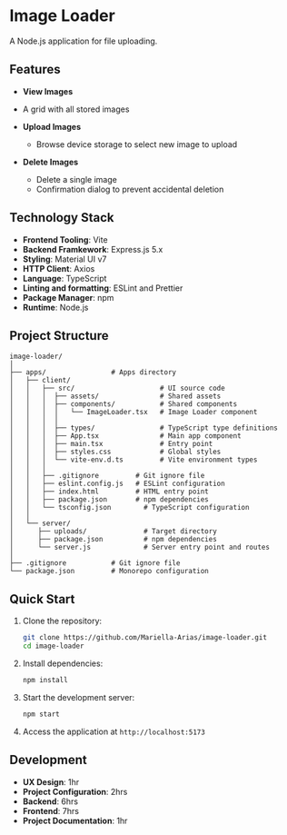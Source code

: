 # Image Loader

A Node.js application for file uploading.

## Features

- **View Images**

- A grid with all stored images

- **Upload Images**

  - Browse device storage to select new image to upload

- **Delete Images**
  - Delete a single image
  - Confirmation dialog to prevent accidental deletion

## Technology Stack

- **Frontend Tooling**: Vite
- **Backend Framkework**: Express.js 5.x
- **Styling**: Material UI v7
- **HTTP Client**: Axios
- **Language**: TypeScript
- **Linting and formatting**: ESLint and Prettier
- **Package Manager**: npm
- **Runtime**: Node.js

## Project Structure

```
image-loader/
│
├── apps/                # Apps directory
│   ├── client/
│   │   ├── src/                     # UI source code
│   │   │  ├── assets/               # Shared assets
│   │   │  ├── components/           # Shared components
│   │   │  │   └── ImageLoader.tsx   # Image Loader component
│   │   │  │
│   │   │  ├── types/                # TypeScript type definitions
│   │   │  ├── App.tsx               # Main app component
│   │   │  ├── main.tsx              # Entry point
│   │   │  ├── styles.css            # Global styles
│   │   │  └── vite-env.d.ts         # Vite environment types
│   │   │
│   │   ├── .gitignore         # Git ignore file
│   │   ├── eslint.config.js   # ESLint configuration
│   │   ├── index.html         # HTML entry point
│   │   ├── package.json       # npm dependencies
│   │   └── tsconfig.json        # TypeScript configuration
│   │
│   └── server/
│      ├── uploads/              # Target directory
│      ├── package.json          # npm dependencies
│      └── server.js             # Server entry point and routes
│
├── .gitignore           # Git ignore file
└── package.json         # Monorepo configuration

```

## Quick Start

1. Clone the repository:

   ```bash
   git clone https://github.com/Mariella-Arias/image-loader.git
   cd image-loader
   ```

2. Install dependencies:

   ```bash
   npm install
   ```

3. Start the development server:

   ```bash
   npm start
   ```

4. Access the application at `http://localhost:5173`

## Development

- **UX Design**: 1hr
- **Project Configuration**: 2hrs
- **Backend**: 6hrs
- **Frontend**: 7hrs
- **Project Documentation**: 1hr
